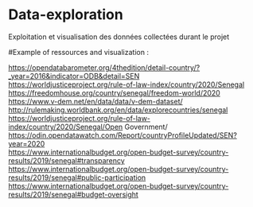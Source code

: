 # Data-exploration
Exploitation et visualisation des données collectées durant le projet


#Example of ressources and visualization : 

https://opendatabarometer.org/4thedition/detail-country/?_year=2016&indicator=ODB&detail=SEN	
https://worldjusticeproject.org/rule-of-law-index/country/2020/Senegal	
https://freedomhouse.org/country/senegal/freedom-world/2020	
https://www.v-dem.net/en/data/data/v-dem-dataset/	
http://rulemaking.worldbank.org/en/data/explorecountries/senegal	
https://worldjusticeproject.org/rule-of-law-index/country/2020/Senegal/Open Government/	
https://odin.opendatawatch.com/Report/countryProfileUpdated/SEN?year=2020	
https://www.internationalbudget.org/open-budget-survey/country-results/2019/senegal#transparency	
https://www.internationalbudget.org/open-budget-survey/country-results/2019/senegal#public-participation	
https://www.internationalbudget.org/open-budget-survey/country-results/2019/senegal#budget-oversight
